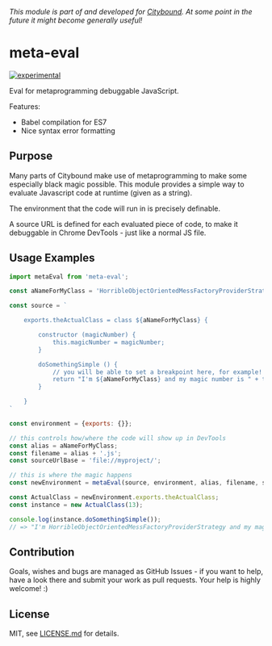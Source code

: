 *This module is part of and developed for [Citybound](http://cityboundsim.com).
At some point in the future it might become generally useful!*

# meta-eval

[![experimental](http://badges.github.io/stability-badges/dist/experimental.svg)](http://github.com/badges/stability-badges)

Eval for metaprogramming debuggable JavaScript.

Features:
- Babel compilation for ES7
- Nice syntax error formatting

## Purpose

Many parts of Citybound make use of metaprogramming to make some especially black magic possible.
This module provides a simple way to evaluate Javascript code at runtime (given as a string).

The environment that the code will run in is precisely definable.

A source URL is defined for each evaluated piece of code, to make it debuggable in Chrome DevTools - just like a normal JS file.

## Usage Examples

```javascript
import metaEval from 'meta-eval';

const aNameForMyClass = 'HorribleObjectOrientedMessFactoryProviderStrategy';

const source = `

    exports.theActualClass = class ${aNameForMyClass} {

        constructor (magicNumber) {
            this.magicNumber = magicNumber;
        }

        doSomethingSimple () {
            // you will be able to set a breakpoint here, for example!
            return "I'm ${aNameForMyClass} and my magic number is " + this.magicNumber;
        }

    }
`

const environment = {exports: {}};

// this controls how/where the code will show up in DevTools
const alias = aNameForMyClass;
const filename = alias + '.js';
const sourceUrlBase = 'file://myproject/';

// this is where the magic happens
const newEnvironment = metaEval(source, environment, alias, filename, sourceUrlBase, {transpile: true});

const ActualClass = newEnvironment.exports.theActualClass;
const instance = new ActualClass(13);

console.log(instance.doSomethingSimple());
// => "I'm HorribleObjectOrientedMessFactoryProviderStrategy and my magic number is 13"
```

## Contribution

Goals, wishes and bugs are managed as GitHub Issues - if you want to help, have a look there and submit your work as pull requests.
Your help is highly welcome! :)

## License

MIT, see [LICENSE.md](http://github.com/aeickhoff/meta-eval/blob/master/LICENSE.md) for details.
